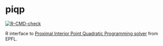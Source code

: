 # piqp

<!-- badges: start -->
[![R-CMD-check](https://github.com/bnaras/piqp/actions/workflows/R-CMD-check.yaml/badge.svg)](https://github.com/bnaras/piqp/actions/workflows/R-CMD-check.yaml)
<!-- badges: end -->

R interface to [Proximal Interior Point Quadratic Programming solver](https://predict-epfl.github.io/piqp/) from EPFL.
